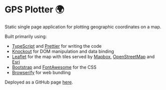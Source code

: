 # GPS Plotter 🌍

Static single page application for plotting geographic coordinates on a map.

Built primarily using:

* [TypeScript](https://www.typescriptlang.org/) and [Prettier](https://prettier.io/) for writing the code
* [Knockout](https://knockoutjs.com/) for DOM manipulation and data binding
* [Leaflet](https://leafletjs.com/) for the map with tiles served by [Mapbox](https://www.mapbox.com/), [OpenStreetMap](https://www.openstreetmap.org) and [Esri](https://www.esri.com)
* [Bootstrap](https://getbootstrap.com/) and [FontAwesome](https://fontawesome.com/) for the CSS
* [Browserify](https://browserify.org/) for web bundling

Deployed as a GitHub page [here](https://grhmdev.github.io/gps-plotter/).
